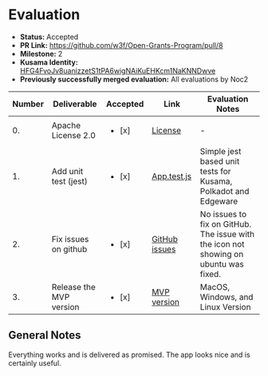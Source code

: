 # Evaluation

- **Status:** Accepted
- **PR Link:** https://github.com/w3f/Open-Grants-Program/pull/8
- **Milestone:** 2
- **Kusama Identity:** [HFG4FvoJv8uanizzetS1tPA6wigNAiKuEHKcm1NaKNNDwve](https://polkascan.io/pre/kusama/account/HFG4FvoJv8uanizzetS1tPA6wigNAiKuEHKcm1NaKNNDwve)
- **Previously successfully merged evaluation:** All evaluations by Noc2

| Number | Deliverable             | Accepted               | Link                                                                             | Evaluation Notes                                                                     |
| ------ | ----------------------- | ---------------------- | -------------------------------------------------------------------------------- | ------------------------------------------------------------------------------------ |
| 0.     | Apache License 2.0      | <ul><li>[x] </li></ul> | [License](https://github.com/w3finance/PolkaKey/blob/master/LICENSE)             | -                                                                                    |
| 1.     | Add unit test (jest)    | <ul><li>[x] </li></ul> | [App.test.js](https://github.com/w3finance/PolkaKey/blob/master/src/App.test.js) | Simple jest based unit tests for Kusama, Polkadot and Edgeware                       |
| 2.     | Fix issues on github    | <ul><li>[x] </li></ul> | [GitHub issues](https://github.com/w3finance/PolkaKey/issues)                    | No issues to fix on GitHub. The issue with the icon not showing on ubuntu was fixed. |
| 3.     | Release the MVP version | <ul><li>[x] </li></ul> | [MVP version](https://github.com/w3finance/PolkaKey/releases/tag/v0.8.0)         | MacOS, Windows, and Linux Version                                                    |

## General Notes

Everything works and is delivered as promised. The app looks nice and is certainly useful.
